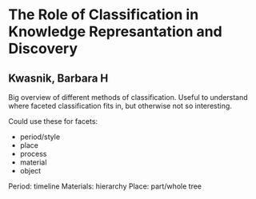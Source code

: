 # The Role of Classification in Knowledge Represantation and Discovery
## Kwasnik, Barbara H

Big overview of different methods of classification. Useful to understand where faceted classification fits in, but otherwise not so interesting.
        
Could use these for facets:
        
- period/style
- place
- process
- material
- object
        
Period: timeline
Materials: hierarchy
Place: part/whole tree
